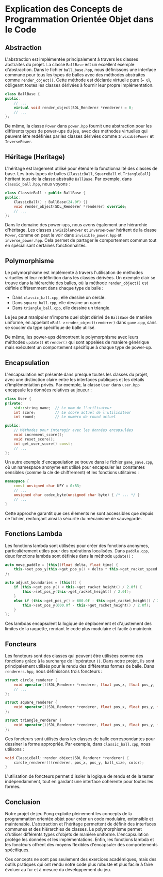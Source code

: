 # Explication des Concepts de Programmation Orientée Objet dans le Code

## Abstraction

L'abstraction est implémentée principalement à travers les classes abstraites du projet. La classe `BallBase` est un excellent exemple d'abstraction. Dans le fichier `ball_base.hpp`, nous définissons une interface commune pour tous les types de balles avec des méthodes abstraites comme `render_object()`. Cette méthode est déclarée virtuelle pure (`= 0`), obligeant toutes les classes dérivées à fournir leur propre implémentation.

```cpp
class BallBase {
public:
    // ...
    virtual void render_object(SDL_Renderer *renderer) = 0;
    // ...
};
```

De même, la classe `Power` dans `power.hpp` fournit une abstraction pour les différents types de power-ups du jeu, avec des méthodes virtuelles qui peuvent être redéfinies par les classes dérivées comme `InvisiblePower` et `InversePower`.

## Héritage (Heritage)

L'héritage est largement utilisé pour étendre la fonctionnalité des classes de base. Les trois types de balles (`ClassicBall`, `SquareBall` et `TriangleBall`) héritent tous de la classe abstraite `BallBase`. Par exemple, dans `classic_ball.hpp`, nous voyons :

```cpp
class ClassicBall : public BallBase {
public:
    ClassicBall() : BallBase(24.0f) {}
    void render_object(SDL_Renderer *renderer) override;
    // ...
};
```

Dans le domaine des power-ups, nous avons également une hiérarchie d'héritage. Les classes `InvisiblePower` et `InversePower` héritent de la classe `Power`, comme on peut le voir dans `invisible_power.hpp` et `inverse_power.hpp`. Cela permet de partager le comportement commun tout en spécialisant certaines fonctionnalités.

## Polymorphisme

Le polymorphisme est implémenté à travers l'utilisation de méthodes virtuelles et leur redéfinition dans les classes dérivées. Un exemple clair se trouve dans la hiérarchie des balles, où la méthode `render_object()` est définie différemment dans chaque type de balle :

* Dans `classic_ball.cpp`, elle dessine un cercle.
* Dans `square_ball.cpp`, elle dessine un carré.
* Dans `triangle_ball.cpp`, elle dessine un triangle.

Le jeu peut manipuler n'importe quel objet dérivé de `BallBase` de manière uniforme, en appelant `mBall->render_object(renderer)` dans `game.cpp`, sans se soucier du type spécifique de balle utilisé.

De même, les power-ups démontrent le polymorphisme avec leurs méthodes `update()` et `render()` qui sont appelées de manière générique mais exécutent un comportement spécifique à chaque type de power-up.

## Encapsulation

L'encapsulation est présente dans presque toutes les classes du projet, avec une distinction claire entre les interfaces publiques et les détails d'implémentation privés. Par exemple, la classe `User` dans `user.hpp` encapsule les données relatives au joueur :

```cpp
class User {
private:
    std::string name;  // Le nom de l'utilisateur
    int score;         // Le score actuel de l'utilisateur
    int round;         // Le numéro de round actuel

public:
    // Méthodes pour interagir avec les données encapsulées
    void increment_score();
    void reset_score();
    int get_user_score() const;
    // ...
};
```

Un autre exemple d'encapsulation se trouve dans le fichier `game_save.cpp`, où un namespace anonyme est utilisé pour encapsuler les constantes sensibles (comme la clé de chiffrement) et les fonctions utilitaires :

```cpp
namespace {
    const unsigned char KEY = 0x83;
    // ...
    unsigned char codec_byte(unsigned char byte) { /* ... */ }
    // ...
}
```

Cette approche garantit que ces éléments ne sont accessibles que depuis ce fichier, renforçant ainsi la sécurité du mécanisme de sauvegarde.

## Fonctions Lambda

Les fonctions lambda sont utilisées pour créer des fonctions anonymes, particulièrement utiles pour des opérations localisées. Dans `paddle.cpp`, deux fonctions lambda sont définies dans la méthode `update()` :

```cpp
auto move_paddle = [this](float delta, float time) {
    this->set_pos_y(this->get_pos_y() + delta * this->get_racket_speed() * time);
};

auto adjust_boundaries = [this]() {
    if (this->get_pos_y() < this->get_racket_height() / 2.0f) {
        this->set_pos_y(this->get_racket_height() / 2.0f);
    }
    else if (this->get_pos_y() > 600.0f - this->get_racket_height() / 2.0f) {
        this->set_pos_y(600.0f - this->get_racket_height() / 2.0f);
    }
};
```

Ces lambdas encapsulent la logique de déplacement et d'ajustement des limites de la raquette, rendant le code plus modulaire et facile à maintenir.

## Foncteurs

Les foncteurs sont des classes qui peuvent être utilisées comme des fonctions grâce à la surcharge de l'opérateur `()`. Dans notre projet, ils sont principalement utilisés pour le rendu des différentes formes de balle. Dans `renderers.hpp`, nous définissons trois foncteurs :

```cpp
struct circle_renderer {
    void operator()(SDL_Renderer *renderer, float pos_x, float pos_y, float size, SDL_Color color) const;
    // ...
};

struct square_renderer {
    void operator()(SDL_Renderer *renderer, float pos_x, float pos_y, float size, SDL_Color color) const;
};

struct triangle_renderer {
    void operator()(SDL_Renderer *renderer, float pos_x, float pos_y, float size, SDL_Color color) const;
};
```

Ces foncteurs sont utilisés dans les classes de balle correspondantes pour dessiner la forme appropriée. Par exemple, dans `classic_ball.cpp`, nous utilisons :

```cpp
void ClassicBall::render_object(SDL_Renderer *renderer) {
    circle_renderer()(renderer, pos_x, pos_y, ball_size, color);
}
```

L'utilisation de foncteurs permet d'isoler la logique de rendu et de la tester indépendamment, tout en gardant une interface cohérente pour toutes les formes.

## Conclusion

Notre projet de jeu Pong exploite pleinement les concepts de la programmation orientée objet pour créer un code modulaire, extensible et maintenable. L'abstraction et l'héritage permettent de définir des interfaces communes et des hiérarchies de classes. Le polymorphisme permet d'utiliser différents types d'objets de manière uniforme. L'encapsulation protège les données et les implémentations. Enfin, les fonctions lambda et les foncteurs offrent des moyens flexibles d'encapsuler des comportements spécifiques.

Ces concepts ne sont pas seulement des exercices académiques, mais des outils pratiques qui ont rendu notre code plus robuste et plus facile à faire évoluer au fur et à mesure du développement du jeu.
